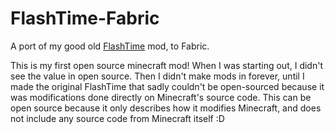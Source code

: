 # FlashTime-Fabric

A port of my good old
[FlashTime](https://www.reddit.com/r/Minecraft/comments/83n80f/flashtime_a_mod_that_makes_everything_slow_except/?utm_source=share&utm_medium=web2x)
mod, to Fabric.

This is my first open source minecraft mod! When I was starting out, I
didn't see the value in open source. Then I didn't make mods in
forever, until I made the original FlashTime that sadly couldn't be
open-sourced because it was modifications done directly on Minecraft's
source code. This can be open source because it only describes how it
modifies Minecraft, and does not include any source code from
Minecraft itself :D
